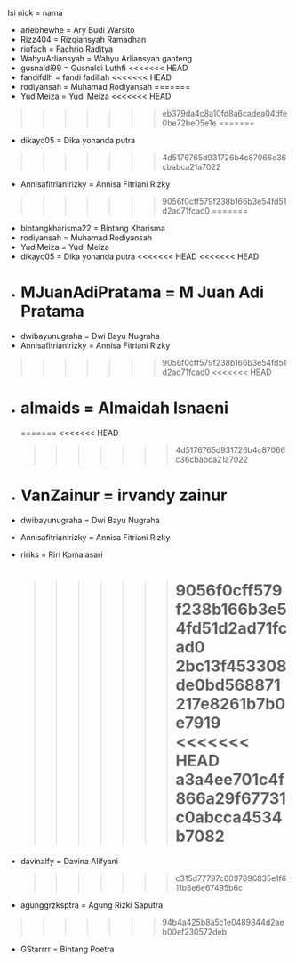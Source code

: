 Isi nick = nama

- ariebhewhe = Ary Budi Warsito
- Rizz404 = Rizqiansyah Ramadhan
- riofach = Fachrio Raditya
- WahyuArliansyah = Wahyu Arliansyah ganteng
- gusnaldi99 = Gusnaldi Luthfi
<<<<<<< HEAD
- fandifdlh = fandi fadillah
<<<<<<< HEAD
- rodiyansah = Muhamad Rodiyansah
=======
- YudiMeiza = Yudi Meiza
<<<<<<< HEAD
>>>>>>> eb379da4c8a10fd8a6cadea04dfe0be72be05e1e
=======
- dikayo05 = Dika yonanda putra
>>>>>>> 4d5176765d931726b4c87066c36cbabca21a7022
- Annisafitrianirizky = Annisa Fitriani Rizky
>>>>>>> 9056f0cff579f238b166b3e54fd51d2ad71fcad0
=======
- bintangkharisma22 = Bintang Kharisma
- rodiyansah = Muhamad Rodiyansah
- YudiMeiza = Yudi Meiza
- dikayo05 = Dika yonanda putra
  <<<<<<< HEAD
  <<<<<<< HEAD
- # MJuanAdiPratama = M Juan Adi Pratama
- dwibayunugraha = Dwi Bayu Nugraha
- Annisafitrianirizky = Annisa Fitriani Rizky

> > > > > > > 9056f0cff579f238b166b3e54fd51d2ad71fcad0
> > > > > > > <<<<<<< HEAD

- # almaids = Almaidah Isnaeni

  =======
  <<<<<<< HEAD

  > > > > > > > 4d5176765d931726b4c87066c36cbabca21a7022

- # VanZainur = irvandy zainur
- dwibayunugraha = Dwi Bayu Nugraha
- Annisafitrianirizky = Annisa Fitriani Rizky
- ririks = Riri Komalasari
  > > > > > > > 9056f0cff579f238b166b3e54fd51d2ad71fcad0
  > > > > > > > 2bc13f453308de0bd568871217e8261b7b0e7919
  > > > > > > > <<<<<<< HEAD
  > > > > > > > a3a4ee701c4f866a29f67731c0abcca4534b7082
  > > > > > > > =======
- davinalfy = Davina Alifyani
  > > > > > > > c315d77797c6097896835e1f611b3e6e67495b6c
- agunggrzksptra = Agung Rizki Saputra
>>>>>>> 94b4a425b8a5c1e0489844d2aeb00ef230572deb
- GStarrrr = Bintang Poetra
